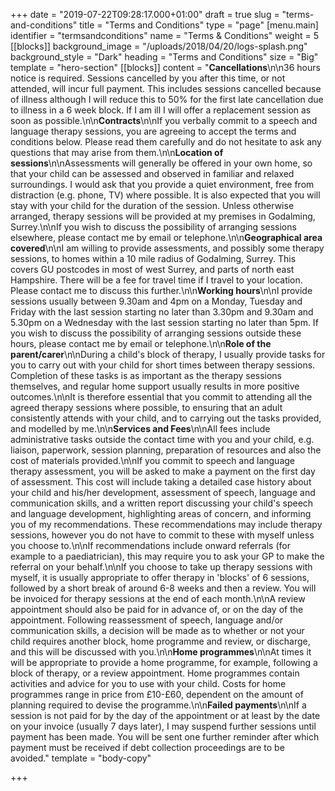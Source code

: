 +++
date = "2019-07-22T09:28:17.000+01:00"
draft = true
slug = "terms-and-conditions"
title = "Terms and Conditions"
type = "page"
[menu.main]
identifier = "termsandconditions"
name = "Terms & Conditions"
weight = 5
[[blocks]]
background_image = "/uploads/2018/04/20/logs-splash.png"
background_style = "Dark"
heading = "Terms and Conditions"
size = "Big"
template = "hero-section"
[[blocks]]
content = "**Cancellations**\n\n36 hours notice is required. Sessions cancelled by you after this time, or not attended, will incur full payment. This includes sessions cancelled because of illness although I will reduce this to 50% for the first late cancellation due to illness in a 6 week block. If I am ill I will offer a replacement session as soon as possible.\n\n**Contracts**\n\nIf you verbally commit to a speech and language therapy sessions, you are agreeing to accept the terms and conditions below. Please read them carefully and do not hesitate to ask any questions that may arise from them.\n\n**Location of sessions**\n\nAssessments will generally be offered in your own home, so that your child can be assessed and observed in familiar and relaxed surroundings. I would ask that you provide a quiet environment, free from distraction (e.g. phone, TV) where possible. It is also expected that you will stay with your child for the duration of the session. Unless otherwise arranged, therapy sessions will be provided at my premises in Godalming, Surrey.\n\nIf you wish to discuss the possibility of arranging sessions elsewhere, please contact me by email or telephone.\n\n**Geographical area covered**\n\nI am willing to provide assessments, and possibly some therapy sessions, to homes within a 10 mile radius of Godalming, Surrey. This covers GU postcodes in most of west Surrey, and parts of north east Hampshire. There will be a fee for travel time if I travel to your location. Please contact me to discuss this further.\n\n**Working hours**\n\nI provide sessions usually between 9.30am and 4pm on a Monday, Tuesday and Friday with the last session starting no later than 3.30pm and 9.30am and 5.30pm on a Wednesday with the last session starting no later than 5pm. If you wish to discuss the possibility of arranging sessions outside these hours, please contact me by email or telephone.\n\n**Role of the parent/carer**\n\nDuring a child's block of therapy, I usually provide tasks for you to carry out with your child for short times between therapy sessions. Completion of these tasks is as important as the therapy sessions themselves, and regular home support usually results in more positive outcomes.\n\nIt is therefore essential that you commit to attending all the agreed therapy sessions where possible, to ensuring that an adult consistently attends with your child, and to carrying out the tasks provided, and modelled by me.\n\n**Services and Fees**\n\nAll fees include administrative tasks outside the contact time with you and your child, e.g. liaison, paperwork, session planning, preparation of resources and also the cost of materials provided.\n\nIf you commit to speech and language therapy assessment, you will be asked to make a payment on the first day of assessment. This cost will include taking a detailed case history about your child and his/her development, assessment of speech, language and communication skills, and a written report discussing your child's speech and language development, highlighting areas of concern, and informing you of my recommendations. These recommendations may include therapy sessions, however you do not have to commit to these with myself unless you choose to.\n\nIf recommendations include onward referrals (for example to a paediatrician), this may require you to ask your GP to make the referral on your behalf.\n\nIf you choose to take up therapy sessions with myself, it is usually appropriate to offer therapy in 'blocks' of 6 sessions, followed by a short break of around 6-8 weeks and then a review. You will be invoiced for therapy sessions at the end of each month.\n\nA review appointment should also be paid for in advance of, or on the day of the appointment. Following reassessment of speech, language and/or communication skills, a decision will be made as to whether or not your child requires another block, home programme and review, or discharge, and this will be discussed with you.\n\n**Home programmes**\n\nAt times it will be appropriate to provide a home programme, for example, following a block of therapy, or a review appointment. Home programmes contain activities and advice for you to use with your child. Costs for home programmes range in price from £10-£60, dependent on the amount of planning required to devise the programme.\n\n**Failed payments**\n\nIf a session is not paid for by the day of the appointment or at least by the date on your invoice (usually 7 days later), I may suspend further sessions until payment has been made. You will be sent one further reminder after which payment must be received if debt collection proceedings are to be avoided."
template = "body-copy"

+++
